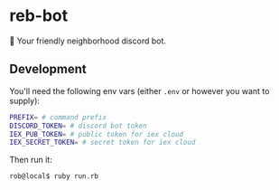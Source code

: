 # reb-bot

🤖 Your friendly neighborhood discord bot.

## Development

You'll need the following env vars (either `.env` or however you want to supply):

```sh
PREFIX= # command prefix
DISCORD_TOKEN= # discord bot token
IEX_PUB_TOKEN= # public token for iex cloud
IEX_SECRET_TOKEN= # secret token for iex cloud
```

Then run it:

```console
rob@local$ ruby run.rb
```
